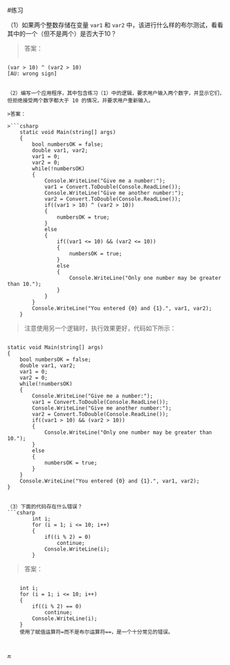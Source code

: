 #练习

（1）如果两个整数存储在变量 `var1` 和 `var2` 中，该进行什么样的布尔测试，看看其中的一个（但不是两个）是否大于10？

>答案：
>```csharp
    (var > 10) ^ (var2 > 10)
    [AU: wrong sign]
```

（2）编写一个应用程序，其中包含练习（1）中的逻辑，要求用户输入两个数字，并显示它们，但拒绝接受两个数字都大于 10 的情况，并要求用户重新输入。

>答案：

>```csharp
    static void Main(string[] args)
    {
        bool numbersOK = false;
        double var1, var2;
        var1 = 0;
        var2 = 0;
        while(!numbersOK)
        {
            Console.WriteLine("Give me a number:");
            var1 = Convert.ToDouble(Console.ReadLine());
            Console.WriteLine("Give me another number:");
            var2 = Convert.ToDouble(Console.ReadLine());
            if((var1 > 10) ^ (var2 > 10))
            {
                numbersOK = true;
            }
            else
            {
                if((var1 <= 10) && (var2 <= 10))
                {
                    numbersOK = true;
                }
                else
                {
                    Console.WriteLine("Only one number may be greater than 10.");
                }
            }
        }
        Console.WriteLine("You entered {0} and {1}.", var1, var2);
    }
```

>注意使用另一个逻辑时，执行效果更好，代码如下所示：

>```csharp
    static void Main(string[] args)
    {
        bool numbersOK = false;
        double var1, var2;
        var1 = 0;
        var2 = 0;
        while(!numbersOK)
        {
            Console.WriteLine("Give me a number:");
            var1 = Convert.ToDouble(Console.ReadLine());
            Console.WriteLine("Give me another number:");
            var2 = Convert.ToDouble(Console.ReadLine());
            if((var1 > 10) && (var2 > 10))
            {
                Console.WriteLine("Only one number may be greater than 10.");
            }
            else
            {
                numbersOK = true;
            }
        }
        Console.WriteLine("You entered {0} and {1}.", var1, var2);
    }
```

（3）下面的代码存在什么错误？
```csharp
        int i;
        for (i = 1; i <= 10; i++)
        {
            if((i % 2) = 0)
                continue;
            Console.WriteLine(i);
        }
```

>答案：

>```csharp
        int i;
        for (i = 1; i <= 10; i++)
        {
            if((i % 2) == 0)
                continue;
            Console.WriteLine(i);
        }
        使用了赋值运算符=而不是布尔运算符==，是一个十分常见的错误。
```


🔚